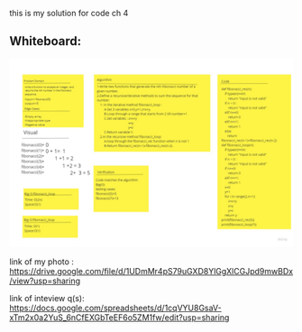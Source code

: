 this is my solution for code ch 4
## Whiteboard:
![Whiteboard Process](cc4.jpg)

link of my photo :
https://drive.google.com/file/d/1UDmMr4pS79uGXD8YlGgXlCGJpd9mwBDx/view?usp=sharing

link of inteview q(s):
https://docs.google.com/spreadsheets/d/1cqVYU8GsaV-xTm2x0a2YuS_6nCfEXGbTeEF6o5ZM1fw/edit?usp=sharing
